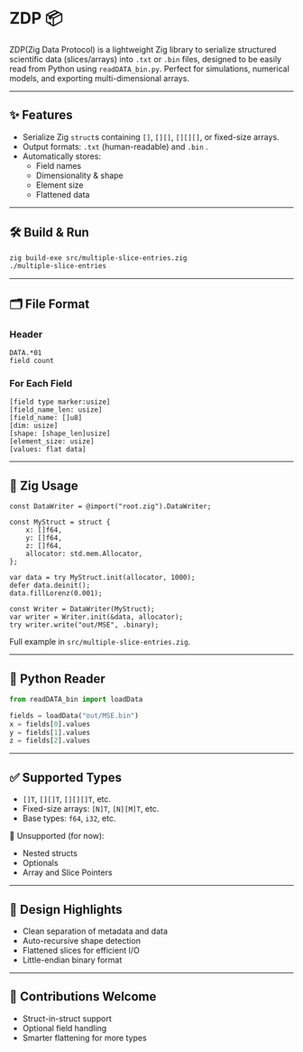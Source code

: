 
# ZDP 📦

ZDP(Zig Data Protocol) is a lightweight Zig library to serialize structured scientific data (slices/arrays) into `.txt` or `.bin` files, designed to be easily read from Python using `readDATA_bin.py`. Perfect for simulations, numerical models, and exporting multi-dimensional arrays.

---

## ✨ Features

- Serialize Zig `struct`s containing `[]`, `[][]`, `[][][]`, or fixed-size arrays.
- Output formats: `.txt` (human-readable) and `.bin` .
- Automatically stores:
  - Field names
  - Dimensionality & shape
  - Element size
  - Flattened data

---

## 🛠️ Build & Run

```bash
zig build-exe src/multiple-slice-entries.zig
./multiple-slice-entries
```

---

## 🗂 File Format

### Header

```
DATA.*01
field count
```

### For Each Field

```
[field type marker:usize]
[field_name_len: usize]
[field_name: []u8]
[dim: usize]
[shape: [shape_len]usize]
[element_size: usize]
[values: flat data]
```

---

## 🧪 Zig Usage

```zig
const DataWriter = @import("root.zig").DataWriter;

const MyStruct = struct {
    x: []f64,
    y: []f64,
    z: []f64,
    allocator: std.mem.Allocator,
};

var data = try MyStruct.init(allocator, 1000);
defer data.deinit();
data.fillLorenz(0.001);

const Writer = DataWriter(MyStruct);
var writer = Writer.init(&data, allocator);
try writer.write("out/MSE", .binary);
```

Full example in `src/multiple-slice-entries.zig`.

---

## 🐍 Python Reader

```python
from readDATA_bin import loadData

fields = loadData("out/MSE.bin")
x = fields[0].values
y = fields[1].values
z = fields[2].values
```

---

## ✅ Supported Types

- `[]T`, `[][]T`, `[][][]T`, etc.
- Fixed-size arrays: `[N]T`, `[N][M]T`, etc.
- Base types: `f64`, `i32`, etc.

🚫 Unsupported (for now):

- Nested structs
- Optionals
- Array and Slice Pointers

---

## 🧠 Design Highlights

- Clean separation of metadata and data
- Auto-recursive shape detection
- Flattened slices for efficient I/O
- Little-endian binary format

---

## 🤝 Contributions Welcome

- Struct-in-struct support
- Optional field handling
- Smarter flattening for more types
